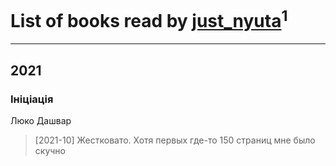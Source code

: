 # List of books read by [just_nyuta](https://www.facebook.com/profile.php?id=10208134766271560)<sup>1</sup>
---

## 2021

### Ініціація
Люко Дашвар
> [2021-10] Жестковато. Хотя первых где-то 150 страниц мне было скучно



